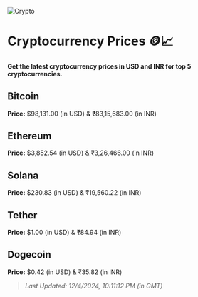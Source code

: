 
![Crypto](https://www.techguide.com.au/wp-content/uploads/2020/11/crypto3.jpeg)

# Cryptocurrency Prices 🪙📈

#### Get the latest cryptocurrency prices in USD and INR for top 5 cryptocurrencies.

## Bitcoin

**Price:** $98,131.00 (in USD) & ₹83,15,683.00 (in INR)

## Ethereum

**Price:** $3,852.54 (in USD) & ₹3,26,466.00 (in INR)

## Solana

**Price:** $230.83 (in USD) & ₹19,560.22 (in INR)

## Tether

**Price:** $1.00 (in USD) & ₹84.94 (in INR)

## Dogecoin

**Price:** $0.42 (in USD) & ₹35.82 (in INR)

> _Last Updated: 12/4/2024, 10:11:12 PM (in GMT)_
